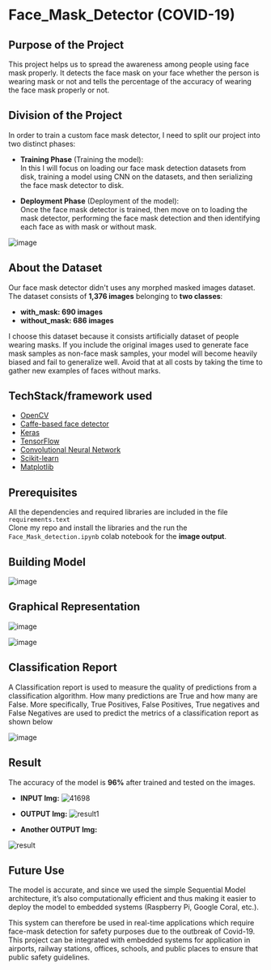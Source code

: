 # Face_Mask_Detector (COVID-19)

## Purpose of the Project
This project helps us to spread the awareness among people using face mask properly. It 
detects the face mask on your face whether the person is wearing mask or not and tells the percentage of the accuracy of wearing the face mask properly or not.

## Division of the Project

In order to train a custom face mask detector, I need to split our project into two distinct phases: 
- **Training Phase** (Training the model): <br>
  In this I will focus on loading our face mask detection datasets from disk, training a 
model using CNN on the datasets, and then serializing the face mask detector to disk.

- **Deployment Phase** (Deployment of the model): <br>
Once the face mask detector is trained, then move on to loading the mask detector, 
performing the face mask detection and then identifying each face as with mask or 
without mask.

![image](https://user-images.githubusercontent.com/51924622/184957736-17a83cf9-ff24-44bb-b444-fef5df1e4a8a.png)

## About the Dataset

Our face mask detector didn't uses any morphed masked images dataset. 
The dataset consists of **1,376 images** belonging to **two classes**:
* __with_mask: 690 images__
* __without_mask: 686 images__

I choose this dataset because it consists artificially dataset of people wearing masks. If you 
include the original images used to generate face mask samples as non-face mask samples, 
your model will become heavily biased and fail to generalize well. Avoid that at all costs by 
taking the time to gather new examples of faces without marks.

## TechStack/framework used

- [OpenCV](https://opencv.org/)
- [Caffe-based face detector](https://caffe.berkeleyvision.org/)
- [Keras](https://keras.io/)
- [TensorFlow](https://www.tensorflow.org/)
- [Convolutional Neural Network](https://www.interviewbit.com/blog/cnn-architecture/)
- [Scikit-learn](https://pypi.org/project/scikit-learn/)
- [Matplotlib](https://pypi.org/project/matplotlib/)

## Prerequisites
All the dependencies and required libraries are included in the file <code>requirements.text</code><br>
Clone my repo and install the libraries and the run the <code>Face_Mask_detection.ipynb</code> colab notebook for the __image output__.

## Building Model

![image](https://user-images.githubusercontent.com/51924622/184958505-587e3e68-6004-4751-8e5e-520140b37a84.png)

## Graphical Representation

![image](https://user-images.githubusercontent.com/51924622/184959136-4a8aac1a-19c0-419e-b59c-469b6e126346.png)

![image](https://user-images.githubusercontent.com/51924622/184959604-05f77e68-d387-49be-9c7d-7ae7ec237fbf.png)

## Classification Report

A Classification report is used to measure the quality of predictions from a classification 
algorithm. How many predictions are True and how many are False. More specifically, True 
Positives, False Positives, True negatives and False Negatives are used to predict the metrics 
of a classification report as shown below <br>

![image](https://user-images.githubusercontent.com/51924622/184960450-ef1371d0-7de2-428b-abb9-1591c006af84.png)


## Result

The accuracy of the model is **96%** after trained and tested on the images.

* __INPUT Img:__
![41698](https://user-images.githubusercontent.com/51924622/96024304-2f255080-0e71-11eb-99b8-ebeb3a8cc03c.jpg)

* __OUTPUT Img:__
![result1](https://user-images.githubusercontent.com/51924622/96024381-47956b00-0e71-11eb-9994-5816814a0200.png)

* __Another OUTPUT Img:__

![result](https://user-images.githubusercontent.com/51924622/96024389-495f2e80-0e71-11eb-8419-e9a21f71daba.png)

## Future Use

The model is accurate, and since we used the simple Sequential Model architecture, it’s also computationally efficient and thus making it easier to deploy the model to embedded systems (Raspberry Pi, Google Coral, etc.). 

This system can therefore be used in real-time applications which require face-mask detection for safety purposes due to the outbreak of Covid-19.  This project can be integrated with embedded systems for application in airports, railway stations, offices, schools, and public places to ensure that public safety guidelines.

